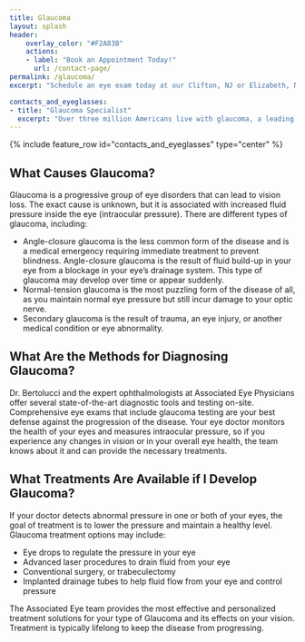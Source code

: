 ```yaml
---
title: Glaucoma
layout: splash
header:
    overlay_color: "#F2A83B"
    actions:
    - label: "Book an Appointment Today!"
      url: /contact-page/
permalink: /glaucoma/
excerpt: "Schedule an eye exam today at our Clifton, NJ or Elizabeth, NJ office to diagonse and treat Glaucoma."

contacts_and_eyeglasses:
- title: "Glaucoma Specialist"
  excerpt: "Over three million Americans live with glaucoma, a leading cause of blindness. At Associated Eye Physicians, Dr. Bertolucci and her team specialize in diagnosing and treating Glaucoma, providing top-quality care to patients in Clifton, Elizabeth, NJ and, and nearby areas. Regular eye exams are crucial for preventing glaucoma-related blindness."
---
```


{% include feature_row id="contacts_and_eyeglasses" type="center" %}

<div class="faqs">
  <div class="faq">
    <h2> What Causes Glaucoma? </h2>
    <p> 
    Glaucoma is a progressive group of eye disorders that can lead to vision loss. The exact cause is unknown, but it is associated with increased fluid pressure inside the eye (intraocular pressure). There are different types of glaucoma, including:
    <ul>
        <li> Angle-closure glaucoma is the less common form of the disease and is a medical emergency requiring immediate treatment to prevent blindness. Angle-closure glaucoma is the result of fluid build-up in your eye from a blockage in your eye’s drainage system. This type of glaucoma may develop over time or appear suddenly. </li>
        <li> Normal-tension glaucoma is the most puzzling form of the disease of all, as you maintain normal eye pressure but still incur damage to your optic nerve. </li>
        <li> Secondary glaucoma is the result of trauma, an eye injury, or another medical condition or eye abnormality. </li>
    </ul>
    </p>
  </div>

  <div class="faq">
  <h2> What Are the Methods for Diagnosing Glaucoma? </h2>
  <p>
  Dr. Bertolucci and the expert ophthalmologists at Associated Eye Physicians offer several state-of-the-art diagnostic tools and testing on-site. Comprehensive eye exams that include glaucoma testing are your best defense against the progression of the disease. Your eye doctor monitors the health of your eyes and measures intraocular pressure, so if you experience any changes in vision or in your overall eye health, the team knows about it and can provide the necessary treatments.
  </p>
  </div>

  <div class="faq">
    <h2> What Treatments Are Available if I Develop Glaucoma? </h2>
    <p>
    If your doctor detects abnormal pressure in one or both of your eyes, the goal of treatment is to lower the pressure and maintain a healthy level. Glaucoma treatment options may include:
    <ul>
        <li> Eye drops to regulate the pressure in your eye </li>
        <li> Advanced laser procedures to drain fluid from your eye </li>
        <li> Conventional surgery, or trabeculectomy </li>
        <li> Implanted drainage tubes to help fluid flow from your eye and control pressure </li>
    </ul>
    The Associated Eye team provides the most effective and personalized treatment solutions for your type of Glaucoma and its effects on your vision. Treatment is typically lifelong to keep the disease from progressing.
    </p>
  </div>
</div>